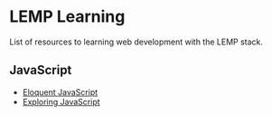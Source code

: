 # LEMP Learning

List of resources to learning web development with the LEMP stack.

## JavaScript

- [Eloquent JavaScript](https://eloquentjavascript.net/)
- [Exploring JavaScript](https://exploringjs.com/js/) 
